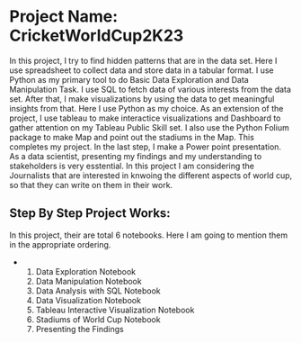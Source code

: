 # Project Name: CricketWorldCup2K23

In this project, I try to find hidden patterns that are in the data set. Here I use spreadsheet to collect data and store data in a tabular format. I use Python as my primary tool to do Basic Data Exploration and Data Manipulation Task. I use SQL to fetch data of various interests from the data set. After that, I make visualizations by using the data to get meaningful insights from that. Here I use Python as my choice. As an extension of the project, I use tableau to make interactice visualizations and Dashboard to gather attention on my Tableau Public Skill set. I also use the Python Folium package to make Map and point out the stadiums in the Map. This completes my project. In the last step, I make a Power point presentation. As a data scientist, presenting my findings and my understanding to stakeholders is very esstential. In this project I am considering the Journalists that are interested in knwoing the different aspects of world cup, so that they can write on them in their work.

## Step By Step Project Works: 
In this project, their are total 6 notebooks. Here I am going to mention them in the appropriate ordering.
* 1. Data Exploration Notebook
  2. Data Manipulation Notebook
  3. Data Analysis with SQL Notebook
  4. Data Visualization Notebook
  5. Tableau Interactive Visualization Notebook
  6. Stadiums of World Cup Notebook
  7. Presenting the Findings

